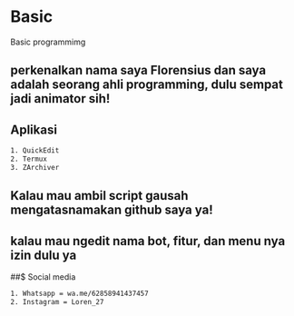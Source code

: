 # Basic
Basic programmimg

## perkenalkan nama saya Florensius dan saya adalah seorang ahli programming, dulu sempat jadi animator sih!

## Aplikasi
```bash
1. QuickEdit
2. Termux
3. ZArchiver
```

## Kalau mau ambil script gausah mengatasnamakan github saya ya! 

## kalau mau ngedit nama bot, fitur, dan menu nya izin dulu ya

##$ Social media
```bash
1. Whatsapp = wa.me/62858941437457
2. Instagram = Loren_27
```

